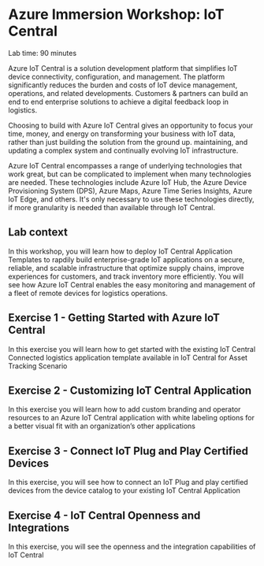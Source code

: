 # Azure Immersion Workshop: IoT Central

Lab time: 90 minutes

Azure IoT Central is a solution development platform that simplifies IoT device connectivity, configuration, and management. The platform significantly reduces the burden and costs of IoT device management, operations, and related developments. Customers & partners can build an end to end enterprise solutions to achieve a digital feedback loop in logistics. 

Choosing to build with Azure IoT Central gives an opportunity to focus your time, money, and energy on transforming your business with IoT data, rather than just building the solution from the ground up. maintaining, and updating a complex system and continually evolving IoT infrastructure.

Azure IoT Central encompasses a range of underlying technologies that work great, but can be complicated to implement when many technologies are needed. These technologies include Azure IoT Hub, the Azure Device Provisioning System (DPS), Azure Maps, Azure Time Series Insights, Azure IoT Edge, and others. It's only necessary to use these technologies directly, if more granularity is needed than available through IoT Central.

## Lab context

In this workshop, you will learn how to deploy IoT Central Application Templates to rapdily build enterprise-grade IoT applications on a secure, reliable, and scalable infrastructure that optimize supply chains, improve experiences for customers, and track inventory more efficiently. You will see how Azure IoT Central enables the easy monitoring and management of a fleet of remote devices for logistics operations.

## Exercise 1 - Getting Started with Azure IoT Central

In this exercise you will learn how to get started with the existing IoT Central Connected logistics application template available in IoT Central for Asset Tracking Scenario

## Exercise 2 - Customizing IoT Central Application

In this exercise you will learn how to add custom branding and operator resources to an Azure IoT Central application with white labeling options for a better visual fit with an organization’s other applications

## Exercise 3 -	Connect IoT Plug and Play Certified Devices

In this exercise, you will see how to connect an IoT Plug and play certified devices from the device catalog to your existing IoT Central Application

## Exercise 4 -	IoT Central Openness and Integrations

In this exercise, you will see the openness and the integration capabilities of IoT Central


